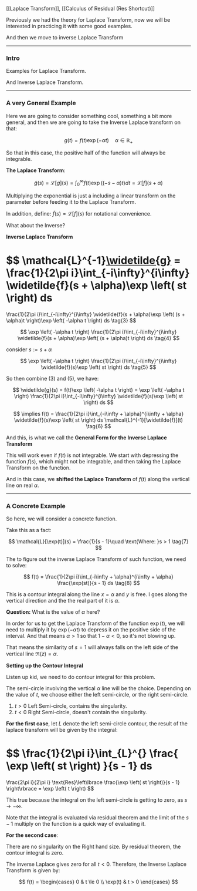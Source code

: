 [[Laplace Transform]], [[Calculus of Residual (Res Shortcut)]]

Previously we had the theory for Laplace Transform, now we will be interested in practicing it with some good examples. 

And then we move to inverse Laplace Transform

---
### **Intro**

Examples for Laplace Transform. 

And Inverse Laplace Transform. 

---
### **A very General Example**

Here we are going to consider something cool, something a bit more general, and then we are going to take the Inverse Laplace transform on that: 

$$
g(t) = f(t)\exp \left(
-\alpha t
\right) \quad \alpha \in \mathbb{R}_+
\tag{1}
$$

So that in this case, the positive half of the function will always be integrable. 

**The Laplace Transform**: 


$$
\widetilde{g}(s) = \mathcal{L}[g](s) = \int_{0}^{\infty} 
    f(t)\exp \left(
    (-s-\alpha)t
    \right)
dt = 
\mathcal{L}[f](s + \alpha)
\tag{2}
$$

Multiplying the exponential is just a including a linear transform on the parameter before feeding it to the Laplace Transform. 

In addition, define: $\tilde{f}(s) = \mathcal{L}[f](s)$ for notational convenience. 

What about the Inverse? 

**Inverse Laplace Transform**

$$
\mathcal{L}^{-1}[\widetilde{g}](s) =  
\frac{1}{2\pi i}\int_{-i\infty}^{i\infty} 
    \widetilde{f}(s + \alpha)\exp \left(
    st
    \right)
ds
=
\frac{1}{2\pi i}\int_{-i\infty}^{i\infty} 
    \widetilde{f}(s + \alpha)\exp \left(
    (s + \alpha)t
    \right)\exp \left(
    -\alpha t
    \right)
ds
\tag{3}
$$

$$
\exp \left(
-\alpha t
\right) 
\frac{1}{2\pi i}\int_{-i\infty}^{i\infty} 
    \widetilde{f}(s + \alpha)\exp \left(
    (s + \alpha)t
    \right)
ds
\tag{4}
$$

consider $s:= s + \alpha$

$$
\exp \left(
-\alpha t
\right) 
\frac{1}{2\pi i}\int_{-i\infty}^{i\infty} 
    \widetilde{f}(s)\exp \left(
    st
    \right)
ds
\tag{5}
$$
 
So then combine (3) and (5), we have: 

$$
\widetilde{g}(s) = f(t)\exp \left(
-\alpha t
\right) = \exp \left(
-\alpha t
\right) 
\frac{1}{2\pi i}\int_{-i\infty}^{i\infty} 
    \widetilde{f}(s)\exp \left(
    st
    \right)
ds
$$

$$
\implies f(t) = \frac{1}{2\pi i}\int_{-i\infty + \alpha}^{i\infty + \alpha} 
\widetilde{f}(s)\exp \left(
st
\right)
ds
\mathcal{L}^{-1}[\widetilde{f}](t)
\tag{6}
$$

And this, is what we call the **General Form for the Inverse Laplace Transform**

This will work even if $f(t)$ is not integrable. We start with depressing the function $f(s)$, which might not be integrable, and then taking the Laplace Transform on the function. 

And in this case, we **shifted the Laplace Transform** of $f(t)$ along the vertical line on real $\alpha$.


---
### **A Concrete Example**

So here, we will consider a concrete function. 

Take this as a fact: 

$$
\mathcal{L}[\exp(t)](s) = \frac{1}{s - 1}\quad \text{Where: }s > 1
\tag{7}
$$

The to figure out the inverse Laplace Transform of such function, we need to solve: 

$$
f(t) = \frac{1}{2\pi i}\int_{-i\infty + \alpha}^{i\infty + \alpha} 
\frac{\exp(st)}{s - 1}
ds
\tag{8}
$$

This is a contour integral along the line $x = \alpha$ and $y$ is free. I goes along the vertical direction and the the real part of it is $\alpha$. 

**Question:** What is the value of $\alpha$ here? 

In order for us to get the Laplace Transform of the function $\exp(t)$, we will need to multiply it by $\exp(-\alpha t)$ to depress it on the positive side of the interval. And that means $\alpha > 1$ so that $1 - \alpha < 0$, so it's not blowing up. 

That means the similarity of $s = 1$ will always falls on the left side of the vertical line $\Re(z) = \alpha$. 

**Setting up the Contour Integral**

Listen up kid, we need to do contour integral for this problem. 

The semi-circle involving the vertical $\alpha$ line will be the choice. Depending on the value of $t$, we choose either the left semi-circle, or the right semi-circle. 

1. $t > 0$ Left Semi-circle, contains the singularity. 
2. $t < 0$ Right Semi-circle, doesn't contain the singularity. 

**For the first case**, let $L$ denote the left semi-circle contour, the result of the laplace transform will be given by the integral: 

$$
\frac{1}{2\pi i}\int_{L}^{} 
\frac{
\exp \left(
st
\right)
}{s - 1}
ds
=
\frac{2\pi i}{2\pi i}
\text{Res}\left\lbrace
    \frac{\exp \left(
    st
    \right)}{s - 1}
\right\rbrace = \exp \left(
t
\right)
$$

This true because the integral on the left semi-circle is getting to zero, as $s\rightarrow -\infty$. 

Note that the integral is evaluated via residual theorem and the limit of the $s - 1$ multiply on the function is a quick way of evaluating it. 

**For the second case**: 

There are no singularity on the Right hand size. By residual theorem, the contour integral is zero. 

The inverse Laplace gives zero for all $t < 0$. Therefore, the Inverse Laplace Transform is given by: 

$$
f(t) = \begin{cases}
    0 & t \le 0
    \\
    \exp(t) & t > 0
\end{cases}
$$